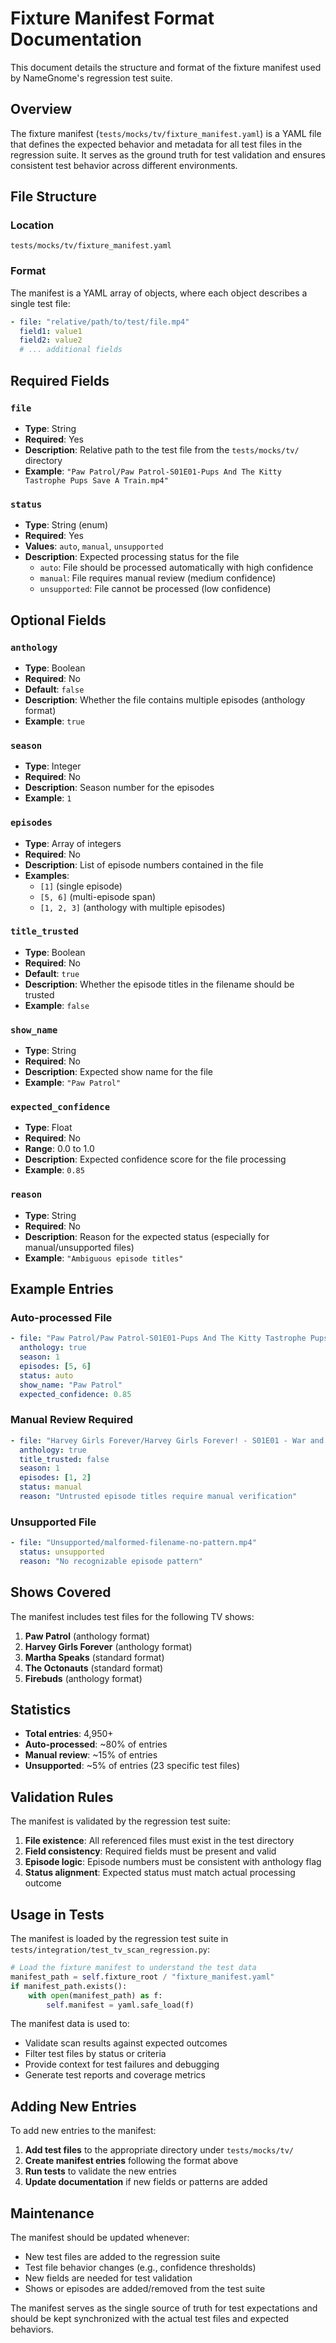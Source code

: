 # Fixture Manifest Format Documentation

This document details the structure and format of the fixture manifest used by NameGnome's regression test suite.

## Overview

The fixture manifest (`tests/mocks/tv/fixture_manifest.yaml`) is a YAML file that defines the expected behavior and metadata for all test files in the regression suite. It serves as the ground truth for test validation and ensures consistent test behavior across different environments.

## File Structure

### Location
```
tests/mocks/tv/fixture_manifest.yaml
```

### Format
The manifest is a YAML array of objects, where each object describes a single test file:

```yaml
- file: "relative/path/to/test/file.mp4"
  field1: value1
  field2: value2
  # ... additional fields
```

## Required Fields

### `file`
- **Type**: String
- **Required**: Yes
- **Description**: Relative path to the test file from the `tests/mocks/tv/` directory
- **Example**: `"Paw Patrol/Paw Patrol-S01E01-Pups And The Kitty Tastrophe Pups Save A Train.mp4"`

### `status`
- **Type**: String (enum)
- **Required**: Yes
- **Values**: `auto`, `manual`, `unsupported`
- **Description**: Expected processing status for the file
  - `auto`: File should be processed automatically with high confidence
  - `manual`: File requires manual review (medium confidence)
  - `unsupported`: File cannot be processed (low confidence)

## Optional Fields

### `anthology`
- **Type**: Boolean
- **Required**: No
- **Default**: `false`
- **Description**: Whether the file contains multiple episodes (anthology format)
- **Example**: `true`

### `season`
- **Type**: Integer
- **Required**: No
- **Description**: Season number for the episodes
- **Example**: `1`

### `episodes`
- **Type**: Array of integers
- **Required**: No
- **Description**: List of episode numbers contained in the file
- **Examples**:
  - `[1]` (single episode)
  - `[5, 6]` (multi-episode span)
  - `[1, 2, 3]` (anthology with multiple episodes)

### `title_trusted`
- **Type**: Boolean
- **Required**: No
- **Default**: `true`
- **Description**: Whether the episode titles in the filename should be trusted
- **Example**: `false`

### `show_name`
- **Type**: String
- **Required**: No
- **Description**: Expected show name for the file
- **Example**: `"Paw Patrol"`

### `expected_confidence`
- **Type**: Float
- **Required**: No
- **Range**: 0.0 to 1.0
- **Description**: Expected confidence score for the file processing
- **Example**: `0.85`

### `reason`
- **Type**: String
- **Required**: No
- **Description**: Reason for the expected status (especially for manual/unsupported files)
- **Example**: `"Ambiguous episode titles"`

## Example Entries

### Auto-processed File
```yaml
- file: "Paw Patrol/Paw Patrol-S01E01-Pups And The Kitty Tastrophe Pups Save A Train.mp4"
  anthology: true
  season: 1
  episodes: [5, 6]
  status: auto
  show_name: "Paw Patrol"
  expected_confidence: 0.85
```

### Manual Review Required
```yaml
- file: "Harvey Girls Forever/Harvey Girls Forever! - S01E01 - War and Trees WEBDL-1080p.mkv"
  anthology: true
  title_trusted: false
  season: 1
  episodes: [1, 2]
  status: manual
  reason: "Untrusted episode titles require manual verification"
```

### Unsupported File
```yaml
- file: "Unsupported/malformed-filename-no-pattern.mp4"
  status: unsupported
  reason: "No recognizable episode pattern"
```

## Shows Covered

The manifest includes test files for the following TV shows:

1. **Paw Patrol** (anthology format)
2. **Harvey Girls Forever** (anthology format)
3. **Martha Speaks** (standard format)
4. **The Octonauts** (standard format)
5. **Firebuds** (anthology format)

## Statistics

- **Total entries**: 4,950+ 
- **Auto-processed**: ~80% of entries
- **Manual review**: ~15% of entries
- **Unsupported**: ~5% of entries (23 specific test files)

## Validation Rules

The manifest is validated by the regression test suite:

1. **File existence**: All referenced files must exist in the test directory
2. **Field consistency**: Required fields must be present and valid
3. **Episode logic**: Episode numbers must be consistent with anthology flag
4. **Status alignment**: Expected status must match actual processing outcome

## Usage in Tests

The manifest is loaded by the regression test suite in `tests/integration/test_tv_scan_regression.py`:

```python
# Load the fixture manifest to understand the test data
manifest_path = self.fixture_root / "fixture_manifest.yaml"
if manifest_path.exists():
    with open(manifest_path) as f:
        self.manifest = yaml.safe_load(f)
```

The manifest data is used to:
- Validate scan results against expected outcomes
- Filter test files by status or criteria
- Provide context for test failures and debugging
- Generate test reports and coverage metrics

## Adding New Entries

To add new entries to the manifest:

1. **Add test files** to the appropriate directory under `tests/mocks/tv/`
2. **Create manifest entries** following the format above
3. **Run tests** to validate the new entries
4. **Update documentation** if new fields or patterns are added

## Maintenance

The manifest should be updated whenever:
- New test files are added to the regression suite
- Test file behavior changes (e.g., confidence thresholds)
- New fields are needed for test validation
- Shows or episodes are added/removed from the test suite

The manifest serves as the single source of truth for test expectations and should be kept synchronized with the actual test files and expected behaviors. 